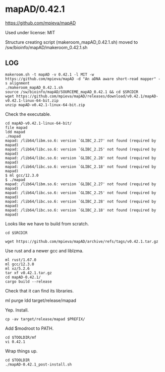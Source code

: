 mapAD/0.42.1
============

<https://github.com/mpieva/mapAD>

Used under license:
MIT


Structure creating script (makeroom_mapAD_0.42.1.sh) moved to /sw/bioinfo/mapAD/makeroom_0.42.1.sh

LOG
---

    makeroom.sh -t mapAD -v 0.42.1 -l MIT -w https://github.com/mpieva/mapAD -d "An aDNA aware short-read mapper" -s alignment
    ./makeroom_mapAD_0.42.1.sh 
    source /sw/bioinfo/mapAD/SOURCEME_mapAD_0.42.1 && cd $SRCDIR
    wget https://github.com/mpieva/mapAD/releases/download/v0.42.1/mapAD-v0.42.1-linux-64-bit.zip
    unzip mapAD-v0.42.1-linux-64-bit.zip 

Check the executable.

    cd mapAD-v0.42.1-linux-64-bit/
    file mapad
    ldd mapad
    ./mapad
    mapad: /lib64/libm.so.6: version `GLIBC_2.27' not found (required by mapad)
    mapad: /lib64/libc.so.6: version `GLIBC_2.25' not found (required by mapad)
    mapad: /lib64/libc.so.6: version `GLIBC_2.28' not found (required by mapad)
    mapad: /lib64/libc.so.6: version `GLIBC_2.18' not found (required by mapad)
    $ ml gcc/12.3.0
    $ ./mapad
    mapad: /lib64/libm.so.6: version `GLIBC_2.27' not found (required by mapad)
    mapad: /lib64/libc.so.6: version `GLIBC_2.25' not found (required by mapad)
    mapad: /lib64/libc.so.6: version `GLIBC_2.28' not found (required by mapad)
    mapad: /lib64/libc.so.6: version `GLIBC_2.18' not found (required by mapad)

Looks like we have to build from scratch.

    cd $SRCDIR

    wget https://github.com/mpieva/mapAD/archive/refs/tags/v0.42.1.tar.gz

Use rust and a newer gcc and liblzma.

    ml rust/1.67.0
    ml gcc/12.3.0
    ml xz/5.2.6
    tar xf v0.42.1.tar.gz 
    cd mapAD-0.42.1/
    cargo build --release

Check that it can find its libraries.

ml purge
ldd target/release/mapad

Yep. Install.

    cp -av target/release/mapad $PREFIX/

Add $modroot to PATH.

    cd $TOOLDIR/mf
    vi 0.42.1

Wrap things up.

    cd $TOOLDIR
    ./mapAD-0.42.1_post-install.sh
